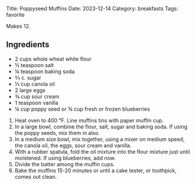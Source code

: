 Title: Poppyseed Muffins
Date: 2023-12-14
Category: breakfasts
Tags: favorite

Makes 12.

## Ingredients

* 2 cups whole wheat white flour
* ½ teaspoon salt
* ¼ teaspoon baking soda
* ⅔ c. sugar
* ⅓ cup canola oil
* 2 large eggs
* ¾ cup sour cream
* 1 teaspoon vanilla
* ¼ cup poppy seed or ¾ cup fresh or frozen blueberries

1. Heat oven to 400 °F.  Line muffins tins with paper muffin cup.
2. In a large bowl, combine the flour, salt, sugar and baking soda.  If using
   the poppy seeds, mix them in also.
3. In a medium size bowl, mix together, using a mixer on medium speed, the
   canola oil, the eggs, sour cream and vanilla.
4. With a rubber spatula, fold the oil mixture into the flour mixture just
   until moistened.  If using blueberries, add now.
5. Divide the batter among the muffin cups.
6. Bake the muffins 15-20 minutes or until a cake tester, or toothpick, comes
   out clean. 



